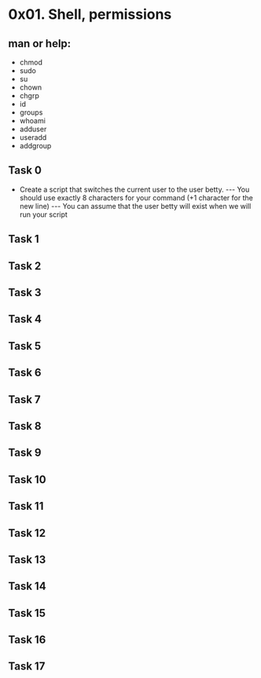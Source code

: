 # 0x01. Shell, permissions

## man or help:
* chmod
* sudo
* su
* chown
* chgrp
* id
* groups
* whoami
* adduser
* useradd
* addgroup

## Task 0
* Create a script that switches the current user to the user betty.
--- You should use exactly 8 characters for your command (+1 character for the new line)
--- You can assume that the user betty will exist when we will run your script

## Task 1
## Task 2
## Task 3
## Task 4
## Task 5
## Task 6
## Task 7
## Task 8
## Task 9
## Task 10
## Task 11
## Task 12
## Task 13
## Task 14
## Task 15
## Task 16
## Task 17